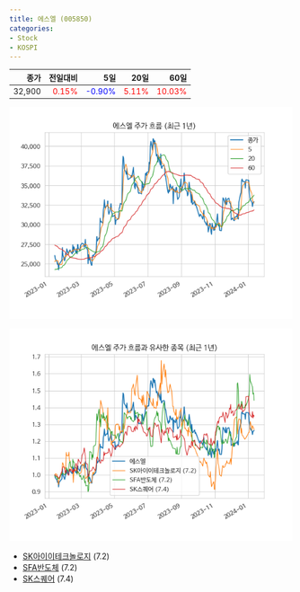 ```yaml
---
title: 에스엘 (005850)
categories:
- Stock
- KOSPI
---
```


|종가|전일대비|5일|20일|60일|
|---:|-------:|--:|---:|---:|
|32,900|<span style="color: red">0.15%</span>|<span style="color: blue">-0.90%</span>|<span style="color: red">5.11%</span>|<span style="color: red">10.03%</span>|


<!-- more -->

![005850](/assets/images/stock/005850.png)

![005850](/assets/images/stock/005850_sim.png)

- [SK아이이테크놀로지](/361610/) (7.2)
- [SFA반도체](/036540/) (7.2)
- [SK스퀘어](/402340/) (7.4)